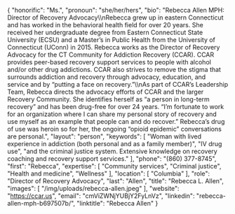 {
  "honorific": "Ms.",
  "pronoun": "she/her/hers",
  "bio": "Rebecca Allen MPH: Director of Recovery Advocacy\\\nRebecca grew up in eastern Connecticut and has worked in the behavioral health field for over 20 years. She received her undergraduate degree from Eastern Connecticut State University (ECSU) and a Master’s in Public Health from the University of Connecticut (UConn) in 2015. Rebecca works as the Director of Recovery Advocacy for the CT Community for Addiction Recovery (CCAR). CCAR provides peer-based recovery support services to people with alcohol and/or other drug addictions. CCAR also strives to remove the stigma that surrounds addiction and recovery through advocacy, education, and service and by “putting a face on recovery.”\\\nAs part of CCAR’s Leadership Team, Rebecca directs the advocacy efforts of CCAR and the larger Recovery Community. She identifies herself as “a person in long-term recovery” and has been drug-free for over 24 years. “I’m fortunate to work for an organization where I can share my personal story of recovery and use myself as an example that people can and do recover.” Rebecca’s drug of use was heroin so for her, the ongoing “opioid epidemic” conversations are personal.",
  "layout": "person",
  "keywords": [
    "Woman with lived experience in addiction (both personal and as a family member)",
    "IV drug use",
    "and the criminal justice system. Extensive knowledge on recovery coaching and recovery support services."
  ],
  "phone": "(860) 377-8745",
  "first": "Rebecca",
  "expertise": [
    "Community services",
    "Criminal justice",
    "Health and medicine",
    "Wellness"
  ],
  "location": [
    "Columbia"
  ],
  "role": "Director of Recovery Advocacy",
  "last": "Allen",
  "title": "Rebecca  L. Allen",
  "images": [
    "/img/uploads/rebecca-allen.jpeg"
  ],
  "website": "https://ccar.us",
  "email": "cmViZWNjYUBjY2FyLnVz",
  "linkedin": "rebecca-allen-mph-b697507b/",
  "linktitle": "Rebecca Allen"
}
